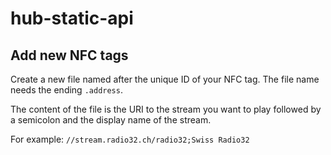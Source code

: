 # hub-static-api

## Add new NFC tags

Create a new file named after the unique ID of your NFC tag. The file name needs the ending `.address`.

The content of the file is the URI to the stream you want to play followed by a semicolon and the display name of the stream.

For example:
`//stream.radio32.ch/radio32;Swiss Radio32`
